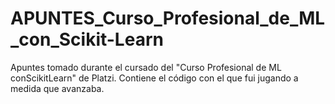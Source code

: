 # APUNTES_Curso_Profesional_de_ML_con_Scikit-Learn
Apuntes tomado durante el cursado del "Curso Profesional de ML conScikitLearn" de Platzi. Contiene el código con el que fui jugando a medida que avanzaba.
